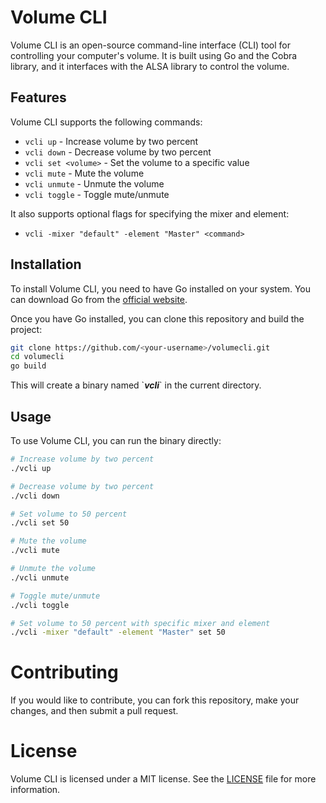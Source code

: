 # Volume CLI

Volume CLI is an open-source command-line interface (CLI) tool for controlling your computer's volume. It is built using Go and the Cobra library, and it interfaces with the ALSA library to control the volume.

## Features

Volume CLI supports the following commands:

- `vcli up` - Increase volume by two percent
- `vcli down` - Decrease volume by two percent
- `vcli set <volume>` - Set the volume to a specific value
- `vcli mute` - Mute the volume
- `vcli unmute` - Unmute the volume
- `vcli toggle` - Toggle mute/unmute

It also supports optional flags for specifying the mixer and element:

- `vcli -mixer "default" -element "Master" <command>`

## Installation

To install Volume CLI, you need to have Go installed on your system. You can download Go from the [official website](https://golang.org/dl/).

Once you have Go installed, you can clone this repository and build the project:

```bash
git clone https://github.com/<your-username>/volumecli.git
cd volumecli
go build
```
This will create a binary named \`***vcli***\` in the current directory.

## Usage 

To use Volume CLI, you can run the binary directly:

```bash
# Increase volume by two percent
./vcli up

# Decrease volume by two percent
./vcli down

# Set volume to 50 percent
./vcli set 50

# Mute the volume
./vcli mute

# Unmute the volume
./vcli unmute

# Toggle mute/unmute
./vcli toggle

# Set volume to 50 percent with specific mixer and element
./vcli -mixer "default" -element "Master" set 50
```

# Contributing
If you would like to contribute, you can fork this repository, make your changes, and then submit a pull request.

# License

Volume CLI is licensed under a MIT license. See the [LICENSE](LICENSE) file for more information.